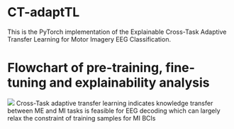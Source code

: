 # CT-adaptTL
This is the PyTorch implementation of the Explainable Cross-Task Adaptive Transfer Learning for Motor Imagery EEG Classification. 
# Flowchart of pre-training, fine-tuning and explainability analysis
![](https://github.com/yzmmmzjhu/CT-adaptTL/blob/main/CT-adaptTL.jpg)
Cross-Task adaptive transfer learning indicates knowledge transfer between ME and MI tasks is feasible for EEG decoding which can largely relax the constraint of training samples for MI BCIs
